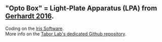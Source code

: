 
## "Opto Box" = Light-Plate Apparatus (LPA) from [Gerhardt 2016](https://www.nature.com/articles/srep35363).
Coding on the [Iris Software](http://taborlab.github.io/Iris/). <br/>
More info on the [Tabor Lab's dedicated Github repository](https://github.com/taborlab/LPA-hardware).
